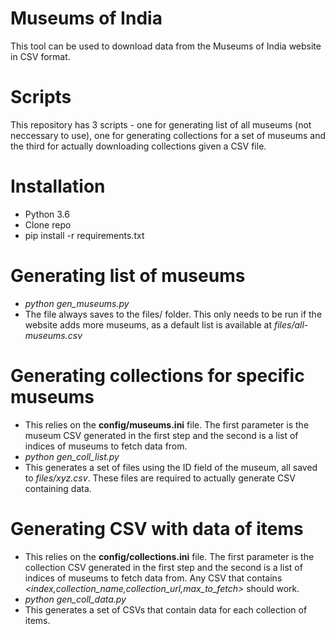 # Museums of India
This tool can be used to download data from the Museums of India website in CSV format.

# Scripts
This repository has 3 scripts - one for generating list of all museums (not neccessary to use), one for generating collections for a set of museums and the third for actually downloading collections given a CSV file.

# Installation
- Python 3.6
- Clone repo
- pip install -r requirements.txt 

# Generating list of museums

- *python gen_museums.py <optional filename>*
- The file always saves to the files/ folder. This only needs to be run if the website adds more museums, as a default list is available at *files/all-museums.csv*

# Generating collections for specific museums

- This relies on the **config/museums.ini** file. The first parameter is the museum CSV generated in the first step and the second is a list of indices of museums to fetch data from.
- *python gen_coll_list.py*
- This generates a set of files using the ID field of the museum, all saved to *files/xyz.csv*. These files are required to actually generate CSV containing data.

# Generating CSV with data of items

- This relies on the **config/collections.ini** file. The first parameter is the collection CSV generated in the first step and the second is a list of indices of museums to fetch data from. Any CSV that contains *<index,collection_name,collection_url,max_to_fetch>* should work.
- *python gen_coll_data.py*
- This generates a set of CSVs that contain data for each collection of items.
